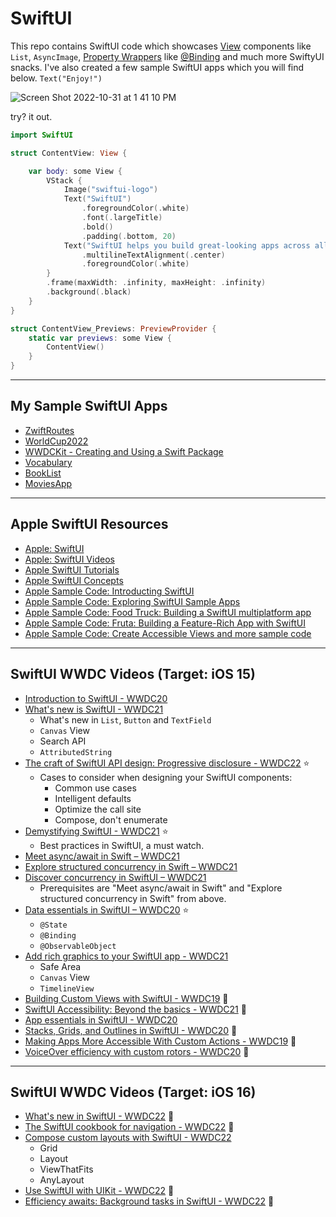 # SwiftUI

This repo contains SwiftUI code which showcases [View](https://developer.apple.com/documentation/swiftui/view) components like `List`, `AsyncImage`, [Property Wrappers](https://developer.apple.com/documentation/swiftui/model-data) like [@Binding](binding.md) and much more SwiftyUI snacks. I've also created a few sample SwiftUI apps which you will find below. `Text("Enjoy!")`

![Screen Shot 2022-10-31 at 1 41 10 PM](https://user-images.githubusercontent.com/1819208/199073709-5de1df03-9e64-44c4-8784-cfe6f9177dca.png)


try? it out. 

```swift
import SwiftUI

struct ContentView: View {

    var body: some View {
        VStack {
            Image("swiftui-logo")
            Text("SwiftUI")
                .foregroundColor(.white)
                .font(.largeTitle)
                .bold()
                .padding(.bottom, 20)
            Text("SwiftUI helps you build great-looking apps across all Apple platforms with the power of Swift — and surprisingly little code. You can bring even better experiences to everyone, on any Apple device, using just one set of tools and APIs.")
                .multilineTextAlignment(.center)
                .foregroundColor(.white)
        }
        .frame(maxWidth: .infinity, maxHeight: .infinity)
        .background(.black)
    }
}

struct ContentView_Previews: PreviewProvider {
    static var previews: some View {
        ContentView()
    }
}
```

***

## My Sample SwiftUI Apps 

* [ZwiftRoutes](https://github.com/alexpaul/ZwiftRoutes/)
* [WorldCup2022](https://github.com/alexpaul/WorldCup2022/)
* [WWDCKit - Creating and Using a Swift Package](https://github.com/alexpaul/WWDCKit)
* [Vocabulary](https://github.com/alexpaul/Vocabulary/)
* [BookList](https://github.com/alexpaul/BookList/)
* [MoviesApp](https://github.com/alexpaul/phanmovies)

***

## Apple SwiftUI Resources 

* [Apple: SwiftUI](https://developer.apple.com/xcode/swiftui/)
* [Apple: SwiftUI Videos](https://developer.apple.com/videos/all-videos/?q=swiftui)
* [Apple SwiftUI Tutorials](https://developer.apple.com/tutorials/swiftui)
* [Apple SwiftUI Concepts](https://developer.apple.com/tutorials/swiftui-concepts)
* [Apple Sample Code: Introducting SwiftUI](https://developer.apple.com/tutorials/SwiftUI)
* [Apple Sample Code: Exploring SwiftUI Sample Apps](https://developer.apple.com/tutorials/Sample-Apps)
* [Apple Sample Code: Food Truck: Building a SwiftUI multiplatform app](https://developer.apple.com/documentation/swiftui/food_truck_building_a_swiftui_multiplatform_app)
* [Apple Sample Code: Fruta: Building a Feature-Rich App with SwiftUI](https://developer.apple.com/documentation/swiftui/fruta_building_a_feature-rich_app_with_swiftui)
* [Apple Sample Code: Create Accessible Views and more sample code](https://developer.apple.com/documentation/swiftui/creating_accessible_views)

***

## SwiftUI WWDC Videos (Target: iOS 15)

* [Introduction to SwiftUI - WWDC20](https://developer.apple.com/videos/play/wwdc2020/10119)
* [What's new is SwiftUI - WWDC21](https://developer.apple.com/videos/play/wwdc2021/10018/)
  * What's new in `List`, `Button` and `TextField`
  * `Canvas` View
  * Search API
  * `AttributedString`
* [The craft of SwiftUI API design: Progressive disclosure - WWDC22](https://developer.apple.com/videos/play/wwdc2022/10059/) ⭐️
  * Cases to consider when designing your SwiftUI components: 
    * Common use cases
    * Intelligent defaults
    * Optimize the call site
    * Compose, don't enumerate
* [Demystifying SwiftUI - WWDC21](https://developer.apple.com/videos/play/wwdc2021/10022/) ⭐️
  * Best practices in SwiftUI, a must watch.
* [Meet async/await in Swift – WWDC21](https://developer.apple.com/videos/play/wwdc2021/10132/)
* [Explore structured concurrency in Swift – WWDC21](https://developer.apple.com/videos/play/wwdc2021/10134/)
* [Discover concurrency in SwiftUI – WWDC21](https://developer.apple.com/videos/play/wwdc2021/10019/)
  * Prerequisites are "Meet async/await in Swift" and "Explore structured concurrency in Swift" from above.
* [Data essentials in SwiftUI – WWDC20](https://developer.apple.com/videos/play/wwdc2020/10040/) ⭐️
  * `@State`
  * `@Binding`
  * `@ObservableObject`
* [Add rich graphics to your SwiftUI app - WWDC21](https://developer.apple.com/videos/play/wwdc2021/10021/)
  * Safe Area
  * `Canvas` View 
  * `TimelineView`
* [Building Custom Views with SwiftUI - WWDC19](https://developer.apple.com/videos/play/wwdc2019/237/) 🔖
* [SwiftUI Accessibility: Beyond the basics - WWDC21](https://developer.apple.com/videos/play/wwdc2021/10119/) 🔖
* [App essentials in SwiftUI - WWDC20](https://developer.apple.com/videos/play/wwdc2020/10037)
* [Stacks, Grids, and Outlines in SwiftUI - WWDC20](https://developer.apple.com/videos/play/wwdc2020/10031) 🔖
* [Making Apps More Accessible With Custom Actions - WWDC19](https://developer.apple.com/videos/play/wwdc2019/250) 🔖
* [VoiceOver efficiency with custom rotors - WWDC20](https://developer.apple.com/videos/play/wwdc2020/10116) 🔖

***

## SwiftUI WWDC Videos (Target: iOS 16)

* [What's new in SwiftUI - WWDC22](https://developer.apple.com/videos/play/wwdc2022/10052/) 🔖
* [The SwiftUI cookbook for navigation - WWDC22](https://developer.apple.com/videos/play/wwdc2022/10054/) 🔖
* [Compose custom layouts with SwiftUI - WWDC22](https://developer.apple.com/videos/play/wwdc2022/10056/)
  * Grid
  * Layout
  * ViewThatFits
  * AnyLayout
* [Use SwiftUI with UIKit - WWDC22](https://developer.apple.com/videos/play/wwdc2022/10072/) 🔖
* [Efficiency awaits: Background tasks in SwiftUI - WWDC22](https://developer.apple.com/videos/play/wwdc2022/10142/) 🔖


